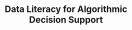 ---
id: "algo-support" # nochmal überlegen
method: "Vorlesung und Übung"
institution: "Fakultät für Betriebswirtschaftslehre"
title: "Data Literacy for Algorithmic Decision Support"
title_project:
title_short: 
period: "Apr 23 ­­- Mar 24 (12 months)"
foerderlinie: "Fachspezifische Data Literacy"
round: "2"
lecture2go:
uhh_url: "https://www.hcl.uni-hamburg.de/ddlitlab/data-literacy-lehrlabor/zweite-foerderrunde/05-dlit-algo-decision-support.html"
contributors: "Julian Golak"
mentors: "Prof. Dr. Malte Fliedner, Prof. Dr. Simone Neumann, Dr. Arne Schulz"
quote: "Die Digitalisierung löst umfassende Veränderungsprozesse in fast allen Industriezweigen aus und beeinflusst die menschliche Arbeit tiefgreifend. Ein wesentlicher Aspekt dieser Veränderung ist die zunehmende Verwendung algorithmischer Verfahren in betrieblichen Entscheidungsprozessen, die ursprünglich menschlichen Entscheidern vorbehalten waren. Dies setzt zwangsläufig eine neue Form der Arbeitsteilung voraus, in der Planungs- und Steuerungshandlungen immer öfter mit maschineller Unterstützung durchgeführt werden."
text: |
    ### Ausrichtung des Projekts

    In diesem DLE-Projekt setzten sich die Studierenden mit der Anwendung algorithmischer Verfahren zur betrieblichen Entscheidungsfindung auseinander. Mit dem fiktiven Ridesharing-Anbieter „MichelSprinter“ wurde ein experimentelles Setting entworfen, das die Möglichkeit bot, diese Entscheidungsverfahren realitätsnah und auch im Zusammenhang mit den Stakeholdern zu begreifen und zu diskutieren. Algorithmische Verfahren zur betrieblichen Entscheidungsfindung revolutionieren die Art und Weise, wie Unternehmen strategische und operative Entscheidungen treffen.

    Durch den Einsatz von Algorithmen können riesige Datenmengen in kurzer Zeit analysiert und Muster erkannt werden, die für menschliche Entscheider allein schwer zugänglich wären. Insbesondere maschinelles Lernen und künstliche Intelligenz spielen hierbei eine zentrale Rolle. Trotzdem ist es essenziell, die ethischen und sozialen Implikationen dieser Technologien zu berücksichtigen, um sicherzustellen, dass sie verantwortungsbewusst eingesetzt werden. Insgesamt bieten algorithmische Verfahren ein enormes Potenzial, das in diesem Projekt in einem spannenden Experiment thematisiert wurde.

    ### Rückblick und Ergebnisse

    In der ersten Phase der Veranstaltung schaffen die Studierenden mit Hilfe eines Fragebogens, der in einem vorgeschalteten Seminar entwickelt wird, eine Datenbasis für ihr fiktives Setting. Diese Daten werden in der zweiten Phase mit Hilfe von R statistisch ausgewertet. Die nötigen Programmierkonzepte werden mit Erklärvideos und Programmieraufgaben niedrigschwellig vermittelt. Die Analysen werden dann in Präsenz in betreuten Tutorien mit Jupyter Notebooks umgesetzt. In der letzten Phase der Veranstaltung werden die gewonnenen Ergebnisse mit Python zur algorithmischen Entscheidungsfindung für den „MichelSprinter“ verwertet.

    Wesentlich sind hier neben den technischen Verfahren auch die Betrachtung der Interaktion zwischen menschlichen Entscheidern und maschinellen Verfahren, die Berücksichtigung der Präferenzen der Stakeholder des Unternehmens sowie die möglichen Auswirkungen auf Gesellschaft und Umwelt. Insgesamt lernen die Studierenden Prozesse und Herausforderungen für die Anwendung algorithmischer Verfahren im Kontext betrieblicher Entscheidungsfindung kennen und lernen die Stärken und Schwächen algorithmischer Entscheidungsverfahren zu beurteilen.

    Diese DLE-Veranstaltung ist für alle Masterstudierenden der Fakultät für Betriebswirtschaft offen. Sie soll auf Dauer in das Curriculum der Methodenausbildung der BWL aufgenommen werden.

image: "https://www.hcl.uni-hamburg.de/16954199/dlitalgo-ma-joseph-ndem7f3jq2o-unsplash-733x414-143aa1bf250abb411d5209672fdd087cc45d8838.jpg"
image_credit: "ma joseph / unsplash"
link_external:
stine: "WiSe 2023/24:  Vorlesung & Übung https://www.stine.uni-hamburg.de/scripts/mgrqispi.dll?APPNAME=CampusNet&PRGNAME=COURSEDETAILS&ARGUMENTS=-N000000000000001,-N000605,-N0,-N387074304870328,-N387074304898329,-N0,-N0,-N3,-AvoajxQD9vYmd4fKyWQ5hcqHwfNLA7fWucUKjmNNwfMRsPMKFxDK0OMetRzcN7vZyegWLRq55CfUqPoKKCQRTmqwqvDoCYBGarqZjfQDZvYoWx-mVcYUavNRuRNKJHIejWfWSfQfFYD26fNHIPIPpxY7AvYU7PD2-OfWWP-LSHSHDQNmac-U-HMPomdozQY6jxfKof-BtPI5PP-W3vI5q4gHQ4vZTR-pqxY5wfdZmWqLXPWoqQQ5K4qADWWe6edmmcgRIHDWFQMU8cdUheUeZxfwMQqHxWSWWvBNtcfmeefZKHMpzQWLNmdWtOqG9rgBFRSWQ3SLtfj5FmdVtcZpIfuWjPdeAmSWaYBAQcNwQYoP8fdLWWZmlvI7txupUOBWmRDHE7Nl9WNUTcoW94BK3RzwxxUppcDRKHqewRDD6RWLsPYZHYf6vWui-QZa6cQppedGLxdLaxdwP4zUtcNHC3WPmxqAERgoaVWo8RSaNxYLSvUUSxfAvYBmWvNR-vqHHYDGxHMW7vWmsPzAPVgUQQM7AQu5bQZoEVBHxQoLPV-pjrD6FfzHvfBWXfUUoQB5aOfH5vf5MvZU0fQWYWIoZfzRfWqLjVfRlvBFjHUHWcIHvxBLZvBD-RfBNcSnNxqKq3fFjxWKo3SUNQWa9eY6kxDwxVqLmHuo37u5V3QLjxd53mUfwQZPFv-W5mN56mBoKCu5FYD5hHjmmWD6BcZ5oVj5hOupeHZajRBBdxuHomjKWcjWwVQmu4gowcfm3YIl-"
---